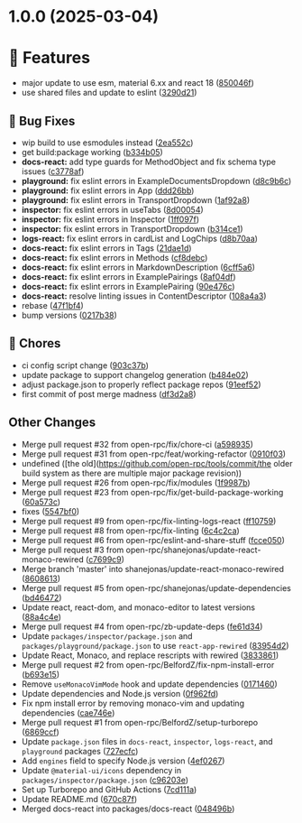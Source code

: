 # 1.0.0 (2025-03-04)

# 🚀 Features

* major update to use esm, material 6.xx and react 18 ([850046f](https://github.com/open-rpc/tools/commit/850046fa4b226f1fca3d02d83620618102e9a992))
* use shared files and update to eslint ([3290d21](https://github.com/open-rpc/tools/commit/3290d21f55ec835f79868b06e76d69ec4eb94f54))

## 🐛 Bug Fixes

* wip build to use esmodules instead ([2ea552c](https://github.com/open-rpc/tools/commit/2ea552c4bbf09d8ddaff44ae2ae7660841db5efb))
* get build:package working ([b334b05](https://github.com/open-rpc/tools/commit/b334b050fa22564ceb21af136c86180c6b7d5103))
* **docs-react:** add type guards for MethodObject and fix schema type issues ([c3778af](https://github.com/open-rpc/tools/commit/c3778afc97ce05def3f1627a4fe1f32ef8d17cfb))
* **playground:** fix eslint errors in ExampleDocumentsDropdown ([d8c9b6c](https://github.com/open-rpc/tools/commit/d8c9b6cf9ea6dfbd6506327d67c11b71814c21e5))
* **playground:** fix eslint errors in App ([ddd26bb](https://github.com/open-rpc/tools/commit/ddd26bbbad11c3818128288d0accfed8fecdfbf8))
* **playground:** fix eslint errors in TransportDropdown ([1af92a8](https://github.com/open-rpc/tools/commit/1af92a88233b6b101ddf14393fc93dffd4ad1bd1))
* **inspector:** fix eslint errors in useTabs ([8d00054](https://github.com/open-rpc/tools/commit/8d00054793ab874ba729aff7ab526709c4cfdc23))
* **inspector:** fix eslint errors in Inspector ([1ff097f](https://github.com/open-rpc/tools/commit/1ff097ff13a8406d4736e6fa2d4ce5b8313ff269))
* **inspector:** fix eslint errors in TransportDropdown ([b314ce1](https://github.com/open-rpc/tools/commit/b314ce1015b15e19baafbfb4148a90375fb8830d))
* **logs-react:** fix eslint errors in cardList and LogChips ([d8b70aa](https://github.com/open-rpc/tools/commit/d8b70aa28c673598dd05633e2f16137299db772c))
* **docs-react:** fix eslint errors in Tags ([21dae1d](https://github.com/open-rpc/tools/commit/21dae1d98326551f0efa81dc5925d1cece337aa1))
* **docs-react:** fix eslint errors in Methods ([cf8debc](https://github.com/open-rpc/tools/commit/cf8debc67e479e631244531b134ea0606b415ad3))
* **docs-react:** fix eslint errors in MarkdownDescription ([6cff5a6](https://github.com/open-rpc/tools/commit/6cff5a65aee47537c935ebb34be2fc9ebfc04657))
* **docs-react:** fix eslint errors in ExamplePairings ([8af04df](https://github.com/open-rpc/tools/commit/8af04df8674816c09f3aa76e13de3b09e6865027))
* **docs-react:** fix eslint errors in ExamplePairing ([90e476c](https://github.com/open-rpc/tools/commit/90e476c4e258b94db5aceeec7e563456b87c741a))
* **docs-react:** resolve linting issues in ContentDescriptor ([108a4a3](https://github.com/open-rpc/tools/commit/108a4a30669c48dc30bf8ff23c76a671f43e1f59))
* rebase ([47f1bf4](https://github.com/open-rpc/tools/commit/47f1bf44959c0ae0b7f34d247c2816bcbaa7d6c6))
* bump versions ([0217b38](https://github.com/open-rpc/tools/commit/0217b386c4663b2f9945b4c5f8920c979a1b80d5))

## 🧹 Chores

* ci config script change ([903c37b](https://github.com/open-rpc/tools/commit/903c37b2fb4dc935debf50e708ca5b1447f570e5))
* update package to support changelog generation ([b484e02](https://github.com/open-rpc/tools/commit/b484e029d9a099a36f9beeae9137cb60657f722b))
* adjust package.json to properly reflect package repos ([91eef52](https://github.com/open-rpc/tools/commit/91eef5201fc431aa11bfd4d5b542fb37a1330278))
* first commit of post merge madness ([df3d2a8](https://github.com/open-rpc/tools/commit/df3d2a872fa739c21ded3e35ece3dd5379d52ff9))

## Other Changes

* Merge pull request #32 from open-rpc/fix/chore-ci ([a598935](https://github.com/open-rpc/tools/commit/a598935f87d79e880f4c223f6db6a1469f487b29))
* Merge pull request #31 from open-rpc/feat/working-refactor ([0910f03](https://github.com/open-rpc/tools/commit/0910f03c6a0ef2633f08e0cca9bb191630477607))
* undefined ([the old](https://github.com/open-rpc/tools/commit/the older build system as there are multiple major package revision))
* Merge pull request #26 from open-rpc/fix/modules ([1f9987b](https://github.com/open-rpc/tools/commit/1f9987b9d2762c3b242bd76b1d03c58081dffa96))
* Merge pull request #23 from open-rpc/fix/get-build-package-working ([60a573c](https://github.com/open-rpc/tools/commit/60a573c4de79be68973393ec20d9dcbf1cfc1bd8))
* fixes ([5547bf0](https://github.com/open-rpc/tools/commit/5547bf0567df1c332219c440ca0f47b910441daf))
* Merge pull request #9 from open-rpc/fix-linting-logs-react ([ff10759](https://github.com/open-rpc/tools/commit/ff10759cd9f377cbb7b2acdcb6a64132888afea6))
* Merge pull request #8 from open-rpc/fix-linting ([6c4c2ca](https://github.com/open-rpc/tools/commit/6c4c2ca281e5913fda4d497b56b1d845e102deab))
* Merge pull request #6 from open-rpc/eslint-and-share-stuff ([fcce050](https://github.com/open-rpc/tools/commit/fcce050d46a234ac80e79da2479deec469a66e94))
* Merge pull request #3 from open-rpc/shanejonas/update-react-monaco-rewired ([c7699c9](https://github.com/open-rpc/tools/commit/c7699c927857a8674d3b1794f14b26199c814c45))
* Merge branch 'master' into shanejonas/update-react-monaco-rewired ([8608613](https://github.com/open-rpc/tools/commit/86086134b8b9d368819e0553bba6fd92e33213be))
* Merge pull request #5 from open-rpc/shanejonas/update-dependencies ([bd46472](https://github.com/open-rpc/tools/commit/bd46472fd77b6dc2bbdc5ae039a94e293fa6e2e7))
* Update react, react-dom, and monaco-editor to latest versions ([88a4c4e](https://github.com/open-rpc/tools/commit/88a4c4e5f2fb3faf7e598b1e9fdb86ccc1761dc7))
* Merge pull request #4 from open-rpc/zb-update-deps ([fe61d34](https://github.com/open-rpc/tools/commit/fe61d3439a91492f239ac5ffe05bb6bd1ad14a89))
* Update `packages/inspector/package.json` and `packages/playground/package.json` to use `react-app-rewired` ([83954d2](https://github.com/open-rpc/tools/commit/83954d2a41a8cc90fc356484d3cce6274efa77fb))
* Update React, Monaco, and replace rescripts with rewired ([3833861](https://github.com/open-rpc/tools/commit/3833861109ff735cb8f8f4bee64949189441b469))
* Merge pull request #2 from open-rpc/BelfordZ/fix-npm-install-error ([b693e15](https://github.com/open-rpc/tools/commit/b693e15462d8aad2c346acfc863da059403a49d7))
* Remove `useMonacoVimMode` hook and update dependencies ([0171460](https://github.com/open-rpc/tools/commit/0171460b2b30c0f876a88aef7849a109323e0116))
* Update dependencies and Node.js version ([0f962fd](https://github.com/open-rpc/tools/commit/0f962fda04de8cb86eeff88fa78ea6161014adf6))
* Fix npm install error by removing monaco-vim and updating dependencies ([cae746e](https://github.com/open-rpc/tools/commit/cae746e92d5947bf0b573242b3e5df84ac39fdc3))
* Merge pull request #1 from open-rpc/BelfordZ/setup-turborepo ([6869ccf](https://github.com/open-rpc/tools/commit/6869ccfe6964c2803e9097064366a4311e3b28d1))
* Update `package.json` files in `docs-react`, `inspector`, `logs-react`, and `playground` packages ([727ecfc](https://github.com/open-rpc/tools/commit/727ecfc3e02e498bf18e23962f53a69f64d6a1c8))
* Add `engines` field to specify Node.js version ([4ef0267](https://github.com/open-rpc/tools/commit/4ef0267bfb8df57483439a5f9ae10f0d5bf799e9))
* Update `@material-ui/icons` dependency in `packages/inspector/package.json` ([c96203e](https://github.com/open-rpc/tools/commit/c96203e715857b75682b0951d6d8ab817cbd758a))
* Set up Turborepo and GitHub Actions ([7cd111a](https://github.com/open-rpc/tools/commit/7cd111a987961c90af872d847821990c4b4079ba))
* Update README.md ([670c87f](https://github.com/open-rpc/tools/commit/670c87fdb4040611091737945b8b25ca609bcba1))
* Merged docs-react into packages/docs-react ([048496b](https://github.com/open-rpc/tools/commit/048496bd85f12943874143c46a1c1ec1daa040a5))

